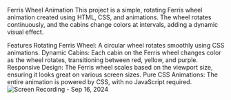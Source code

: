 Ferris Wheel Animation
This project is a simple, rotating Ferris wheel animation created using HTML, CSS, and animations. The wheel rotates continuously, and the cabins change colors at intervals, adding a dynamic visual effect.

Features
Rotating Ferris Wheel: A circular wheel rotates smoothly using CSS animations.
Dynamic Cabins: Each cabin on the Ferris wheel changes color as the wheel rotates, transitioning between red, yellow, and purple.
Responsive Design: The Ferris wheel scales based on the viewport size, ensuring it looks great on various screen sizes.
Pure CSS Animations: The entire animation is powered by CSS, with no JavaScript required.
![Screen Recording - Sep 16, 2024](https://github.com/user-attachments/assets/c6942ce9-984f-43ae-bfbe-04682f32f36c)
